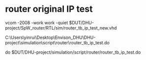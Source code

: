 # router original IP test

vcom -2008 -work work -quiet $DUT/DHU-project/SpW_router/RTL/sim/router_tb_ip_test_new.vhd

C:\Users\yinrui\Desktop\Envison_DHU\DHU-project\simulation\script\router\router_tb_ip_test.do

do $DUT/DHU-project/simulation/script/router/router_tb_ip_test.do

